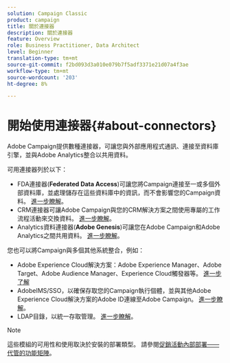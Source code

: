 ```yaml
---
solution: Campaign Classic
product: campaign
title: 關於連接器
description: 關於連接器
feature: Overview
role: Business Practitioner, Data Architect
level: Beginner
translation-type: tm+mt
source-git-commit: f2bd093d3a010e079b7f5adf3371e21d07a4f3ae
workflow-type: tm+mt
source-wordcount: '203'
ht-degree: 8%

---
```



# 開始使用連接器{#about-connectors}

Adobe Campaign提供數種連接器，可讓您與外部應用程式通訊、連接至資料庫引擎，並與Adobe Analytics整合以共用資料。

可用連接器列於以下：

* FDA連接器(**Federated Data Access**)可讓您將Campaign連接至一或多個外部資料庫，並處理儲存在這些資料庫中的資訊，而不會影響您的Campaign資料。 [進一步瞭解](../../installation/using/about-fda.md)。
* CRM連接器可讓Adobe Campaign與您的CRM解決方案之間使用專屬的工作流程活動來交換資料。 [進一步瞭解](../../platform/using/crm-connectors.md)。
* Analytics資料連接器(**Adobe Genesis**)可讓您在Adobe Campaign和Adobe Analytics之間共用資料。 [進一步瞭解](../../platform/using/adobe-analytics-data-connector.md)。

您也可以將Campaign與多個其他系統整合，例如：

* Adobe Experience Cloud解決方案：Adobe Experience Manager、Adobe Target、Adobe Audience Manager、Experience Cloud觸發器等。 [進一步了解](../../integrations/using/about-campaign-integrations.md)
* AdobeIMS/SSO，以確保存取您的Campaign執行個體，並與其他Adobe Experience Cloud解決方案的Adobe ID連線至Adobe Campaign。 [進一步瞭解](../../integrations/using/about-adobe-id.md)。
* LDAP目錄，以統一存取管理。 [進一步瞭解](../../installation/using/connecting-through-ldap.md)。

>[!NOTE]
>
>這些模組的可用性和使用取決於安裝的部署類型。 請參閱[促銷活動內部部署——代管的功能矩陣](../../installation/using/capability-matrix.md)。

